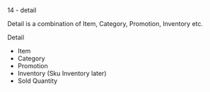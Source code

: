 14 - detail

Detail is a combination of Item, Category, Promotion, Inventory etc.

Detail
* Item
* Category
* Promotion
* Inventory (Sku Inventory later)
* Sold Quantity

